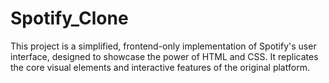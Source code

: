 # Spotify_Clone
This project is a simplified, frontend-only implementation of Spotify's user interface, designed to showcase the power of HTML and CSS. It replicates the core visual elements and interactive features of the original platform.
